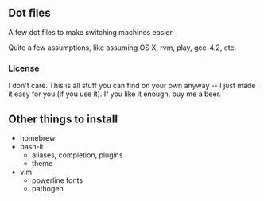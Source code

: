 ## Dot files
A few dot files to make switching machines easier.

Quite a few assumptions, like assuming OS X, rvm, play, gcc-4.2, etc.

### License
I don't care. This is all stuff you can find on your own anyway -- I just made it easy for you (if you use it). If you like it enough, buy me a beer.


## Other things to install
- homebrew
- bash-it
  - aliases, completion, plugins
  - theme
- vim
  - powerline fonts
  - pathogen
